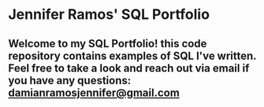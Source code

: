 # Jennifer Ramos' SQL Portfolio

## Welcome to my SQL Portfolio! this code repository contains examples of SQL I've written. Feel free to take a look and reach out via email if you have any questions: damianramosjennifer@gmail.com
